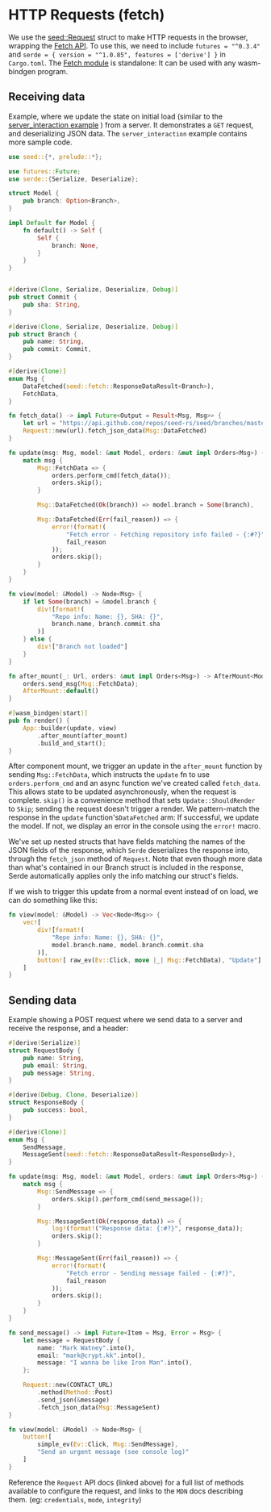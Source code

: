 # HTTP Requests (fetch)

We use the [seed::Request](https://docs.rs/seed/latest/seed/browser/service/fetch/struct.Request.html) struct
to make HTTP requests in the browser, wrapping the [Fetch API](https://developer.mozilla.org/en-US/docs/Web/API/Fetch_API).
To use this, we need to include `futures = "^0.3.4"` and `serde = { version = "^1.0.85", features = ['derive'] }` in `Cargo.toml`. The [Fetch module](https://docs.rs/seed/latest/seed/browser/service/fetch/index.html)
is standalone: It can be used with any wasm-bindgen program.

## Receiving data

Example, where we update the state on initial load (similar to the 
[server_interaction example](https://github.com/seed-rs/seed/tree/master/examples/server_interaction)
) from a server. It demonstrates a `GET` request, and deserializing JSON data. The `server_interaction`
example contains more sample code.

```rust
use seed::{*, prelude::*};

use futures::Future;
use serde::{Serialize, Deserialize};

struct Model {
    pub branch: Option<Branch>,
}

impl Default for Model {
    fn default() -> Self {
        Self {
            branch: None,
        }
    }
}


#[derive(Clone, Serialize, Deserialize, Debug)]
pub struct Commit {
    pub sha: String,
}

#[derive(Clone, Serialize, Deserialize, Debug)]
pub struct Branch {
    pub name: String,
    pub commit: Commit,
}

#[derive(Clone)]
enum Msg {
    DataFetched(seed::fetch::ResponseDataResult<Branch>),
    FetchData,
}

fn fetch_data() -> impl Future<Output = Result<Msg, Msg>> {
    let url = "https://api.github.com/repos/seed-rs/seed/branches/master";
    Request::new(url).fetch_json_data(Msg::DataFetched)
}

fn update(msg: Msg, model: &mut Model, orders: &mut impl Orders<Msg>) {
    match msg {
        Msg::FetchData => {
            orders.perform_cmd(fetch_data());
            orders.skip();
        }

        Msg::DataFetched(Ok(branch)) => model.branch = Some(branch),

        Msg::DataFetched(Err(fail_reason)) => {
            error!(format!(
                "Fetch error - Fetching repository info failed - {:#?}",
                fail_reason
            ));
            orders.skip();
        }
    }
}

fn view(model: &Model) -> Node<Msg> {
    if let Some(branch) = &model.branch {
        div![format!(
            "Repo info: Name: {}, SHA: {}",
            branch.name, branch.commit.sha
        )]
    } else {
        div!["Branch not loaded"]
    }
}

fn after_mount(_: Url, orders: &mut impl Orders<Msg>) -> AfterMount<Model> {
    orders.send_msg(Msg::FetchData);
    AfterMount::default()
}

#[wasm_bindgen(start)]
pub fn render() {
    App::builder(update, view)
        .after_mount(after_mount)
        .build_and_start();
}

```
After component mount, we trigger an update in the `after_mount` function by sending `Msg::FetchData`, 
which instructs the `update` fn to use `orders.perform_cmd` and an async function we've created
called `fetch_data`. This allows state to be
updated asynchronously, when the request is complete. `skip()` is a convenience method that
sets `Update::ShouldRender` to `Skip`; sending the request doesn't trigger a render.
We pattern-match the response in the `update` function's`DataFetched` arm: If successful, we update the model.
If not, we display an error in the console using the `error!` macro.

We've set up nested structs that have fields matching the names of the JSON fields of
the response, which `Serde` deserializes the response into, through the `fetch_json` method of
 `Request`. Note that even though more data than 
what's contained in our Branch struct is included
in the response, Serde automatically applies only the info matching our struct's fields.

 If we wish to trigger
this update from a normal event instead of on load, we can do something like this:
```rust
fn view(model: &Model) -> Vec<Node<Msg>> {
    vec![
        div![format!(
            "Repo info: Name: {}, SHA: {}",
            model.branch.name, model.branch.commit.sha
        )],
        button![ raw_ev(Ev::Click, move |_| Msg::FetchData), "Update"]
    ]
}
```


## Sending data

Example showing a POST request where we send data to a server and receive the response, 
and a header:
```rust
#[derive(Serialize)]
struct RequestBody {
    pub name: String,
    pub email: String,
    pub message: String,
}

#[derive(Debug, Clone, Deserialize)]
struct ResponseBody {
    pub success: bool,
}

#[derive(Clone)]
enum Msg {
    SendMessage,
    MessageSent(seed::fetch::ResponseDataResult<ResponseBody>),
}

fn update(msg: Msg, model: &mut Model, orders: &mut impl Orders<Msg>) {
    match msg {
        Msg::SendMessage => {
            orders.skip().perform_cmd(send_message());
        }

        Msg::MessageSent(Ok(response_data)) => {
            log!(format!("Response data: {:#?}", response_data));
            orders.skip();
        }

        Msg::MessageSent(Err(fail_reason)) => {
            error!(format!(
                "Fetch error - Sending message failed - {:#?}",
                fail_reason
            ));
            orders.skip();
        }
    }
}

fn send_message() -> impl Future<Item = Msg, Error = Msg> {
    let message = RequestBody {
        name: "Mark Watney".into(),
        email: "mark@crypt.kk".into(),
        message: "I wanna be like Iron Man".into(),
    };

    Request::new(CONTACT_URL)
        .method(Method::Post)
        .send_json(&message)
        .fetch_json_data(Msg::MessageSent)
}

fn view(model: &Model) -> Node<Msg> {
    button![
        simple_ev(Ev::Click, Msg::SendMessage),
        "Send an urgent message (see console log)"
    ]
}

```

Reference the `Request` API docs (linked above) for a full
list of methods available to configure the request, and links to the `MDN` docs describing
them. (eg: `credentials`, `mode`, `integrity`)
